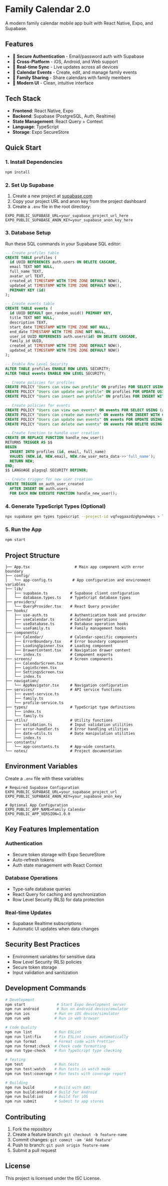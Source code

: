 # Family Calendar 2.0

A modern family calendar mobile app built with React Native, Expo, and Supabase.

## Features

- 🔐 **Secure Authentication** - Email/password auth with Supabase
- 📱 **Cross-Platform** - iOS, Android, and Web support
- 🔄 **Real-time Sync** - Live updates across all devices
- 📅 **Calendar Events** - Create, edit, and manage family events
- 👥 **Family Sharing** - Share calendars with family members
- 🎨 **Modern UI** - Clean, intuitive interface

## Tech Stack

- **Frontend**: React Native, Expo
- **Backend**: Supabase (PostgreSQL, Auth, Realtime)
- **State Management**: React Query + Context
- **Language**: TypeScript
- **Storage**: Expo SecureStore

## Quick Start

### 1. Install Dependencies

```bash
npm install
```

### 2. Set Up Supabase

1. Create a new project at [supabase.com](https://supabase.com)
2. Copy your project URL and anon key from the project dashboard
3. Create a `.env` file in the root directory:

```env
EXPO_PUBLIC_SUPABASE_URL=your_supabase_project_url_here
EXPO_PUBLIC_SUPABASE_ANON_KEY=your_supabase_anon_key_here
```

### 3. Database Setup

Run these SQL commands in your Supabase SQL editor:

```sql
-- Create profiles table
CREATE TABLE profiles (
  id UUID REFERENCES auth.users ON DELETE CASCADE,
  email TEXT NOT NULL,
  full_name TEXT,
  avatar_url TEXT,
  created_at TIMESTAMP WITH TIME ZONE DEFAULT NOW(),
  updated_at TIMESTAMP WITH TIME ZONE DEFAULT NOW(),
  PRIMARY KEY (id)
);

-- Create events table
CREATE TABLE events (
  id UUID DEFAULT gen_random_uuid() PRIMARY KEY,
  title TEXT NOT NULL,
  description TEXT,
  start_date TIMESTAMP WITH TIME ZONE NOT NULL,
  end_date TIMESTAMP WITH TIME ZONE NOT NULL,
  user_id UUID REFERENCES auth.users(id) ON DELETE CASCADE,
  family_id UUID,
  created_at TIMESTAMP WITH TIME ZONE DEFAULT NOW(),
  updated_at TIMESTAMP WITH TIME ZONE DEFAULT NOW()
);

-- Enable Row Level Security
ALTER TABLE profiles ENABLE ROW LEVEL SECURITY;
ALTER TABLE events ENABLE ROW LEVEL SECURITY;

-- Create policies for profiles
CREATE POLICY "Users can view own profile" ON profiles FOR SELECT USING (auth.uid() = id);
CREATE POLICY "Users can update own profile" ON profiles FOR UPDATE USING (auth.uid() = id);
CREATE POLICY "Users can insert own profile" ON profiles FOR INSERT WITH CHECK (auth.uid() = id);

-- Create policies for events
CREATE POLICY "Users can view own events" ON events FOR SELECT USING (auth.uid() = user_id);
CREATE POLICY "Users can create own events" ON events FOR INSERT WITH CHECK (auth.uid() = user_id);
CREATE POLICY "Users can update own events" ON events FOR UPDATE USING (auth.uid() = user_id);
CREATE POLICY "Users can delete own events" ON events FOR DELETE USING (auth.uid() = user_id);

-- Create function to handle user creation
CREATE OR REPLACE FUNCTION handle_new_user()
RETURNS TRIGGER AS $$
BEGIN
  INSERT INTO profiles (id, email, full_name)
  VALUES (NEW.id, NEW.email, NEW.raw_user_meta_data->>'full_name');
  RETURN NEW;
END;
$$ LANGUAGE plpgsql SECURITY DEFINER;

-- Create trigger for new user creation
CREATE TRIGGER on_auth_user_created
  AFTER INSERT ON auth.users
  FOR EACH ROW EXECUTE FUNCTION handle_new_user();
```

### 4. Generate TypeScript Types (Optional)

```bash
npx supabase gen types typescript --project-id vqfvqgaazdzghpnwkmps > lib/database.types.ts
```

### 5. Run the App

```bash
npm start
```

## Project Structure

```
├── App.tsx                    # Main app component with error boundary
├── config/
│   └── app-config.ts         # App configuration and environment variables
├── lib/
│   ├── supabase.ts          # Supabase client configuration
│   └── database.types.ts    # TypeScript database types
├── providers/
│   └── QueryProvider.tsx    # React Query provider
├── hooks/
│   ├── use-auth.ts          # Authentication hook and provider
│   ├── useCalendar.ts       # Calendar operations
│   ├── useDatabase.ts       # Database operation hooks
│   └── useFamily.ts         # Family management hooks
├── components/
│   ├── Calendar/            # Calendar-specific components
│   ├── ErrorBoundary.tsx    # Error boundary component
│   ├── LoadingSpinner.tsx   # Loading component
│   ├── DrawerContent.tsx    # Navigation drawer content
│   └── index.ts             # Component exports
├── screens/                 # Screen components
│   ├── CalendarScreen.tsx
│   ├── LoginScreen.tsx
│   ├── SettingsScreen.tsx
│   └── index.ts
├── navigation/
│   └── AppNavigator.tsx     # Navigation configuration
├── services/                # API service functions
│   ├── event-service.ts
│   ├── family.ts
│   └── profile-service.ts
├── types/                   # TypeScript type definitions
│   ├── index.ts
│   └── family.ts
├── utils/                   # Utility functions
│   ├── validation.ts        # Input validation utilities
│   ├── error-handler.ts     # Error handling utilities
│   ├── date-utils.ts        # Date manipulation utilities
│   └── index.ts
├── constants/
│   └── app-constants.ts     # App-wide constants
└── notes/                   # Project documentation
```

## Environment Variables

Create a `.env` file with these variables:

```env
# Required Supabase Configuration
EXPO_PUBLIC_SUPABASE_URL=your_supabase_project_url
EXPO_PUBLIC_SUPABASE_ANON_KEY=your_supabase_anon_key

# Optional App Configuration
EXPO_PUBLIC_APP_NAME=Family Calendar
EXPO_PUBLIC_APP_VERSION=1.0.0
```

## Key Features Implementation

### Authentication
- Secure token storage with Expo SecureStore
- Auto-refresh tokens
- Auth state management with React Context

### Database Operations
- Type-safe database queries
- React Query for caching and synchronization
- Row Level Security (RLS) for data protection

### Real-time Updates
- Supabase Realtime subscriptions
- Automatic UI updates when data changes

## Security Best Practices

- Environment variables for sensitive data
- Row Level Security (RLS) policies
- Secure token storage
- Input validation and sanitization

## Development Commands

```bash
# Development
npm start              # Start Expo development server
npm run android        # Run on Android device/emulator
npm run ios           # Run on iOS device/simulator
npm run web           # Run in web browser

# Code Quality
npm run lint          # Run ESLint
npm run lint:fix      # Fix ESLint issues automatically
npm run format        # Format code with Prettier
npm run format:check  # Check code formatting
npm run type-check    # Run TypeScript type checking

# Testing
npm test              # Run tests
npm run test:watch    # Run tests in watch mode
npm run test:coverage # Run tests with coverage report

# Building
npm run build         # Build with EAS
npm run build:android # Build for Android
npm run build:ios     # Build for iOS
npm run submit        # Submit to app stores
```

## Contributing

1. Fork the repository
2. Create a feature branch: `git checkout -b feature-name`
3. Commit changes: `git commit -am 'Add feature'`
4. Push to branch: `git push origin feature-name`
5. Submit a pull request

## License

This project is licensed under the ISC License. 